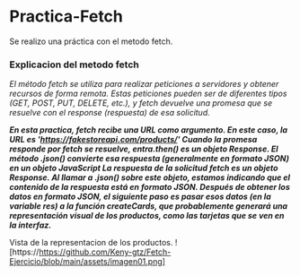 # Practica-Fetch
Se realizo una práctica con el metodo fetch.
### Explicacion del metodo fetch 
*El método fetch se utiliza para realizar peticiones a servidores y obtener recursos de forma remota. Estas peticiones pueden ser de diferentes tipos (GET, POST, PUT, DELETE, etc.), y fetch devuelve una promesa que se resuelve con el response (respuesta) de esa solicitud.*

***En esta practica, fetch recibe una URL como argumento. En este caso, la URL es 'https://fakestoreapi.com/products/'
Cuando la promesa responde por fetch se resuelve, entra.then()
es un objeto Response. El método .json() convierte esa respuesta (generalmente en formato JSON) en un objeto JavaScript
La respuesta de la solicitud fetch es un objeto Response. Al llamar a .json() sobre este objeto, estamos indicando que el contenido de la respuesta está en formato JSON.
Después de obtener los datos en formato JSON, el siguiente paso es pasar esos datos (en la variable res) a la función createCards, que probablemente generará una representación visual de los productos, como las tarjetas que se ven en la interfaz.***
 
Vista de la representacion de los productos.
![https://https://github.com/Keny-gtz/Fetch-Ejercicio/blob/main/assets/imagen01.png]